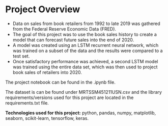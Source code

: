 # Project Overview
- Data on sales from book retailers from 1992 to late 2019 was gathered from the Federal Reserve Economic Data (FRED).
- The goal of this project was to use the book sales history to create a model that can forecast future sales into the end of 2020.
- A model was created using an LSTM recurrent neural network, which was trained on a subset of the data and the results were compared to a test set.
- Once satisfactory performance was achieved, a second LSTM model was trained using the entire data set, which was then used to project book sales of retailers into 2020.

The project notebook can be found in the .ipynb file. <br>

The dataset is can be found under MRTSSM451211USN.csv and the library requirements/versions used for this project are located in the requirements.txt file. <br>

<b>Technologies used for this project:</b> python, pandas, numpy, matplotlib, seaborn, scikit-learn, tensorflow, keras.
